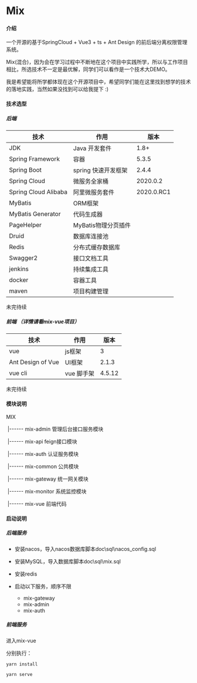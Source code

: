 # Mix

#### 介绍
一个开源的基于SpringCloud + Vue3 + ts + Ant Design 的前后端分离权限管理系统。

Mix(混合)，因为会在学习过程中不断地在这个项目中实践所学，所以与工作项目相比，所选技术不一定是最优解，同学们可以看作是一个技术大DEMO。

我是希望能将所学都体现在这个开源项目中，希望同学们能在这里找到想学的技术的落地实践，当然如果没找到可以给我提下 :)

#### 技术选型
##### 后端
技术 | 作用 | 版本
----|----|---
JDK | Java 开发套件 | 1.8+
Spring Framework | 容器 |5.3.5
Spring Boot | spring 快速开发框架|2.4.4
Spring Cloud | 微服务全家桶 |2020.0.2
Spring Cloud Alibaba | 阿里微服务套件 |2020.0.RC1
MyBatis | ORM框架
MyBatis Generator | 代码生成器
PageHelper | MyBatis物理分页插件
Druid | 数据库连接池
Redis | 分布式缓存数据库
Swagger2 | 接口文档工具
jenkins | 持续集成工具
docker | 容器工具
maven | 项目构建管理


未完待续


##### 前端 （详情请看mix-vue项目）

技术 | 作用 | 版本
----|----|---
vue | js框架 | 3
Ant Design of Vue | UI框架 | 2.1.3 
vue cli | vue 脚手架 | 4.5.12

未完待续



#### 模块说明

MIX

​	|------ mix-admin     管理后台接口服务模块

​	|------ mix-api	       feign接口模块

​	|------ mix-auth         认证服务模块

​	|------ mix-common  公共模块

​	|------ mix-gateway   统一网关模块

​	|------ mix-monitor    系统监控模块

​	|------ mix-vue           前端代码

   

#### 启动说明

##### 后端服务

- 安装nacos，导入nacos数据库脚本doc\sql\nacos_config.sql
- 安装MySQL，导入数据库脚本doc\sql\mix.sql

- 安装redis

- 启动以下服务，顺序不限
  - mix-gateway
  - mix-admin
  - mix-auth



##### 前端服务

进入mix-vue

分别执行：

```yarn install```

```yarn serve```